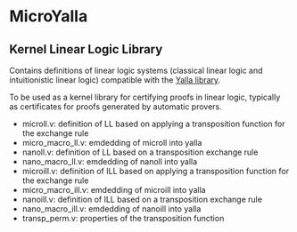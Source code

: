 # MicroYalla

## Kernel Linear Logic Library

Contains definitions of linear logic systems (classical linear logic and intuitionistic linear logic) compatible with the [Yalla library](https://perso.ens-lyon.fr/olivier.laurent/yalla/).

To be used as a kernel library for certifying proofs in linear logic, typically as certificates for proofs generated by automatic provers.

* microll.v:
    definition of LL based on applying a transposition function for the exchange rule
* micro_macro_ll.v:
    emdedding of microll into yalla
* nanoll.v:
    definition of LL based on a transposition exchange rule
* nano_macro_ll.v:
    emdedding of nanoll into yalla
* microill.v:
    definition of ILL based on applying a transposition function for the exchange rule
* micro_macro_ill.v:
    emdedding of microill into yalla
* nanoill.v:
    definition of ILL based on a transposition exchange rule
* nano_macro_ill.v:
    emdedding of nanoill into yalla
* transp_perm.v:
    properties of the transposition function